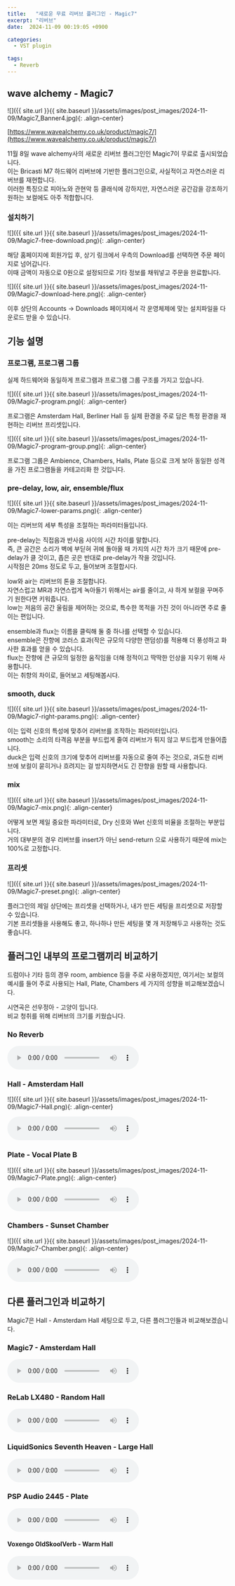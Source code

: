 ```yaml
---
title:   "새로운 무료 리버브 플러그인 - Magic7"
excerpt: "리버브"
date:  2024-11-09 00:19:05 +0900

categories:
  - VST plugin

tags:
  - Reverb
--- 
```


## wave alchemy - Magic7  

![]({{ site.url }}{{ site.baseurl }}/assets/images/post_images/2024-11-09/Magic7_Banner4.jpg){: .align-center}  

[https://www.wavealchemy.co.uk/product/magic7/](https://www.wavealchemy.co.uk/product/magic7/)  

11월 8일 wave alchemy사의 새로운 리버브 플러그인인 Magic7이 무료로 출시되었습니다.  
이는 Bricasti M7 하드웨어 리버브에 기반한 플러그인으로, 사실적이고 자연스러운 리버브를 재현합니다.  
이러한 특징으로 피아노와 관현악 등 클래식에 강하지만, 자연스러운 공간감을 강조하기 원하는 보컬에도 아주 적합합니다.  

### 설치하기  

![]({{ site.url }}{{ site.baseurl }}/assets/images/post_images/2024-11-09/Magic7-free-download.png){: .align-center}  

해당 홈페이지에 회원가입 후, 상기 링크에서 우측의 Download를 선택하면 주문 페이지로 넘어갑니다.  
이때 금액이 자동으로 0원으로 설정되므로 기타 정보를 채워넣고 주문을 완료합니다.  

![]({{ site.url }}{{ site.baseurl }}/assets/images/post_images/2024-11-09/Magic7-download-here.png){: .align-center}  

이후 상단의 Accounts -> Downloads 페이지에서 각 운영체제에 맞는 설치파일을 다운로드 받을 수 있습니다.  

## 기능 설명

### 프로그램, 프로그램 그룹  

실제 하드웨어와 동일하게 프로그램과 프로그램 그룹 구조를 가지고 있습니다.  

![]({{ site.url }}{{ site.baseurl }}/assets/images/post_images/2024-11-09/Magic7-program.png){: .align-center}  

프로그램은 Amsterdam Hall, Berliner Hall 등 실제 환경을 주로 담은 특정 환경을 재현하는 리버브 프리셋입니다.  

![]({{ site.url }}{{ site.baseurl }}/assets/images/post_images/2024-11-09/Magic7-program-group.png){: .align-center}  

프로그램 그룹은 Ambience, Chambers, Halls, Plate 등으로 크게 보아 동일한 성격을 가진 프로그램들을 카테고리화 한 것입니다.  

### pre-delay, low, air, ensemble/flux  

![]({{ site.url }}{{ site.baseurl }}/assets/images/post_images/2024-11-09/Magic7-lower-params.png){: .align-center}  

이는 리버브의 세부 특성을 조절하는 파라미터들입니다.  

pre-delay는 직접음과 반사음 사이의 시간 차이를 말합니다.  
즉, 큰 공간은 소리가 벽에 부딛혀 귀에 돌아올 때 가지의 시간 차가 크기 때문에 pre-delay가 클 것이고, 좁은 곳은 반대로 pre-delay가 작을 것입니다.  
시작점은 20ms 정도로 두고, 들어보며 조절합시다.  

low와 air는 리버브의 톤을 조절합니다.  
자연스럽고 MR과 자연스럽게 녹아들기 위해서는 air를 줄이고, 샤 하게 보컬을 꾸며주기 원한다면 키워줍니다.  
low는 저음의 공간 울림을 제어하는 것으로, 특수한 목적을 가진 것이 아니라면 주로 줄이는 편입니다.  

ensemble과 flux는 이름을 클릭해 둘 중 하나를 선택할 수 있습니다.  
ensemble은 잔향에 코러스 효과(작은 규모의 다양한 랜덤성)를 적용해 더 풍성하고 화사한 효과를 얻을 수 있습니다.  
flux는 잔향에 큰 규모의 일정한 움직임을 더해 정적이고 딱딱한 인상을 지우기 위해 사용합니다.  
이는 취향의 차이로, 들어보고 세팅해봅시다.  

### smooth, duck  

![]({{ site.url }}{{ site.baseurl }}/assets/images/post_images/2024-11-09/Magic7-right-params.png){: .align-center}  

이는 입력 신호의 특성에 맞추어 리버브를 조작하는 파라미터입니다.  
smooth는 소리의 타격음 부분을 부드럽게 줄여 리버브가 튀지 않고 부드럽게 만들어줍니다.  
duck은 입력 신호의 크기에 맞추어 리버브를 자동으로 줄여 주는 것으로, 과도한 리버브에 보컬이 묻히거나 흐려지는 걸 방지하면서도 긴 잔향을 원할 때 사용합니다.  

### mix  

![]({{ site.url }}{{ site.baseurl }}/assets/images/post_images/2024-11-09/Magic7-mix.png){: .align-center}  

어떻게 보면 제일 중요한 파라미터로, Dry 신호와 Wet 신호의 비율을 조절하는 부분입니다.  
거의 대부분의 경우 리버브를 insert가 아닌 send-return 으로 사용하기 때문에 mix는 100%로 고정합니다.  

### 프리셋  

![]({{ site.url }}{{ site.baseurl }}/assets/images/post_images/2024-11-09/Magic7-preset.png){: .align-center}  

플러그인의 제일 상단에는 프리셋을 선택하거나, 내가 만든 세팅을 프리셋으로 저장할 수 있습니다.  
기본 프리셋들을 사용해도 좋고, 하나하나 만든 세팅을 몇 개 저장해두고 사용하는 것도 좋습니다.  

## 플러그인 내부의 프로그램끼리 비교하기  

드럼이나 기타 등의 경우 room, ambience 등을 주로 사용하겠지만, 여기서는 보컬의 예시를 들어 주로 사용되는 Hall, Plate, Chambers 세 가지의 성향을 비교해보겠습니다.  

시연곡은 선우정아 - 고양이 입니다.  
비교 청취를 위해 리버브의 크기를 키웠습니다.  

### No Reverb  

<audio controls="" name="media">
    <source src="/yg331/assets/audio/2024-11-09/Reverb_Compare_-_No_Reverb.mp3" type="audio/mp3">
</audio>

### Hall - Amsterdam Hall  

![]({{ site.url }}{{ site.baseurl }}/assets/images/post_images/2024-11-09/Magic7-Hall.png){: .align-center}  

<audio controls="" name="media">
    <source src="/yg331/assets/audio/2024-11-09/Reverb_Compare_-_Magic7_-_Hall.mp3" type="audio/mp3">
</audio>

### Plate - Vocal Plate B  

![]({{ site.url }}{{ site.baseurl }}/assets/images/post_images/2024-11-09/Magic7-Plate.png){: .align-center}  

<audio controls="" name="media">
    <source src="/yg331/assets/audio/2024-11-09/Reverb_Compare_-_Magic7_-_Plate.mp3" type="audio/mp3">
</audio>

### Chambers - Sunset Chamber  

![]({{ site.url }}{{ site.baseurl }}/assets/images/post_images/2024-11-09/Magic7-Chamber.png){: .align-center}  

<audio controls="" name="media">
    <source src="/yg331/assets/audio/2024-11-09/Reverb_Compare_-_Magic7_-_Chamber.mp3" type="audio/mp3">
</audio>

## 다른 플러그인과 비교하기  

Magic7은 Hall - Amsterdam Hall 세팅으로 두고, 다른 플러그인들과 비교해보겠습니다.  

### Magic7 - Amsterdam Hall  

<audio controls="" name="media">
    <source src="/yg331/assets/audio/2024-11-09/Reverb_Compare_-_Magic7_-_Hall.mp3" type="audio/mp3">
</audio>

### ReLab LX480 - Random Hall  

<audio controls="" name="media">
    <source src="/yg331/assets/audio/2024-11-09/Reverb_Compare_-_LX480.mp3" type="audio/mp3">
</audio>

### LiquidSonics Seventh Heaven - Large Hall  

<audio controls="" name="media">
    <source src="/yg331/assets/audio/2024-11-09/Reverb_Compare_-_Seventh_Heaven.mp3" type="audio/mp3">
</audio>

### PSP Audio 2445 - Plate  

<audio controls="" name="media">
    <source src="/yg331/assets/audio/2024-11-09/Reverb_Compare_-_2445.mp3" type="audio/mp3">
</audio>

#### Voxengo OldSkoolVerb - Warm Hall  

<audio controls="" name="media">
    <source src="/yg331/assets/audio/2024-11-09/Reverb_Compare_-_OldSkoolVerb.mp3" type="audio/mp3">
</audio>
